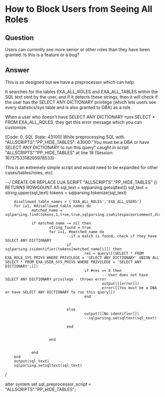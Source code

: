 # How to Block Users from Seeing All Roles

## Question
Users can currently see more senior or other roles than they have been granted.  Is this is a feature or a bug?

## Answer
This is as designed but we have a preprocessor which can help.

It searches for the tables EXA_ALL_ROLES and EXA_ALL_TABLES within the SQL text sent by the user, and if it detects these strings, then it will check if the user has the SELECT ANY DICTIONARY privilege (which lets users see every statistics/sys table and is also granted to DBA) as a role.

When a user who doesn't have SELECT ANY DICTIONARY runs SELECT * FROM EXA_ALL_ROLES, they get this error message which you can customize.

[Code: 0, SQL State: 43100] While preprocessing SQL with "ALLSCRIPTS"."PP_HIDE_TABLES": 43000:"You must be a DBA or have SELECT ANY DICTIONARY to run this query" caught in script "ALLSCRIPTS"."PP_HIDE_TABLES" at line 18 (Session: 1673753318205978533)

This is an extremely simple script and would need to be expanded for other cases/tables/roles, etc)

--/
CREATE OR REPLACE LUA SCRIPT "ALLSCRIPTS"."PP_HIDE_TABLES" () RETURNS ROWCOUNT AS
    sql_text = sqlparsing.getsqltext()
    sql_text = string.upper(sql_text)
    tokens = sqlparsing.tokenize(sql_text)
    
        disallowed_table_names = {'EXA_ALL_ROLES','EXA_ALL_USERS'}
        for i=1, #disallowed_table_names do
                matched_name = sqlparsing.find(tokens,1,true,true,sqlparsing.iswhitespaceorcomment,disallowed_table_names[i])

                if matched_name ~= nil then
                        string_found = true
                        for i=1, #matched_name do
                                --if a match is found, check if they have SELECT ANY DICTIONARY
                                if sqlparsing.isidentifier(tokens[matched_name[i]]) then
                                        res = query([[SELECT * FROM EXA_ROLE_SYS_PRIVS WHERE PRIVILEGE = 'SELECT ANY DICTIONARY' UNION ALL SELECT * FROM EXA_USER_SYS_PRIVS WHERE PRIVILEGE = 'SELECT ANY DICTIONARY';]])
                                        if #res == 0 then
                                                -- User does not have SELECT ANY DICTIONARY privilege - throws error
                                                output([[error]])
                                                error([[You must be a DBA or have SELECT ANY DICTIONARY to run this query]])
                                        end
                
                                                
                                else
                                        output([[No identifier]])
                                        --sqlparsing.setsqltext(sql_text)       
                                
                                end
                                        
                                
                        end
                        
                
                end
        end
        output(sql_text)
        sqlparsing.setsqltext(sql_text)   
        
/

alter system set sql_preprocessor_script = "ALLSCRIPTS"."PP_HIDE_TABLES";